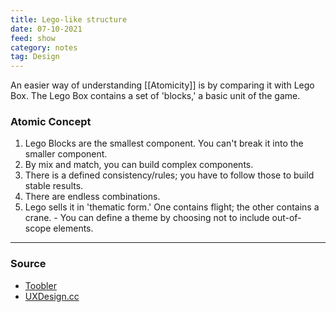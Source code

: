 ```yaml
---
title: Lego-like structure
date: 07-10-2021
feed: show
category: notes
tag: Design
---
```


An easier way of understanding [[Atomicity]] is by comparing it with Lego Box. The Lego Box contains a set of 'blocks,' a basic unit of the game.

### Atomic Concept
1. Lego Blocks are the smallest component. You can't break it into the smaller component. 
2. By mix and match, you can build complex components. 
3. There is a defined consistency/rules; you have to follow those to build stable results. 
4. There are endless combinations. 
5. Lego sells it in 'thematic form.' One contains flight; the other contains a crane. - You can define a theme by choosing not to include out-of-scope elements. 

---
### Source
- [Toobler](https://www.toobler.com/how-lego-like-software-development-using-microservices-helped-toobler/)
- [UXDesign.cc](https://uxdesign.cc/what-is-a-design-system-and-do-i-need-one-dd02769bb4fa)